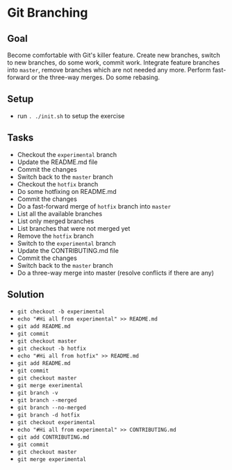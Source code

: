 Git Branching
=============

Goal
----

Become comfortable with Git's killer feature. Create new branches, 
switch to new branches, do some work, commit work. Integrate feature
branches into `master`, remove branches which are not needed any more.
Perform fast-forward or the three-way merges. Do some rebasing.

Setup
-----

* run `. ./init.sh` to setup the exercise

Tasks
-----

* Checkout the `experimental` branch
* Update the README.md file
* Commit the changes
* Switch back to the `master` branch
* Checkout the `hotfix` branch
* Do some hotfixing on README.md
* Commit the changes
* Do a fast-forward merge of `hotfix` branch into `master`
* List all the available branches
* List only merged branches
* List branches that were not merged yet
* Remove the `hotfix` branch
* Switch to the `experimental` branch
* Update the CONTRIBUTING.md file
* Commit the changes
* Switch back to the `master` branch
* Do a three-way merge into master (resolve conflicts if there are any)


Solution
--------

* `git checkout -b experimental`
* `echo "#Hi all from experimental" >> README.md`
* `git add README.md`
* `git commit`
* `git checkout master`
* `git checkout -b hotfix`
* `echo "#Hi all from hotfix" >> README.md`
* `git add README.md`
* `git commit`
* `git checkout master`
* `git merge exerimental`
* `git branch -v`
* `git branch --merged`
* `git branch --no-merged`
* `git branch -d hotfix`
* `git checkout experimental`
* `echo "#Hi all from experimental" >> CONTRIBUTING.md`
* `git add CONTRIBUTING.md`
* `git commit`
* `git checkout master`
* `git merge experimental`



